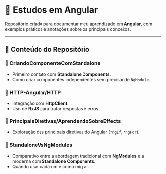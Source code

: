 # 📘 Estudos em Angular  

Repositório criado para documentar meu aprendizado em **Angular**, com exemplos práticos e anotações sobre os principais conceitos.  

---

## 📑 Conteúdo do Repositório  

### 🔹 CriandoComponenteComStandalone  
- Primeiro contato com **Standalone Components**.  
- Como criar componentes independentes sem precisar de `NgModule`.  

### 🔹 HTTP-Angular/HTTP  
- Integração com **HttpClient**.  
- Uso de **RxJS** para tratar respostas e erros.  

### 🔹 PrincipaisDiretivas/AprendendoSobreEffects  
- Exploração das principais diretivas do Angular (`*ngIf`, `*ngFor`).  
 

### 🔹 StandaloneVsNgModules  
- Comparativo entre a abordagem tradicional com **NgModules** e a moderna com **Standalone Components**.  
- Quando usar cada um e como migrar.  
